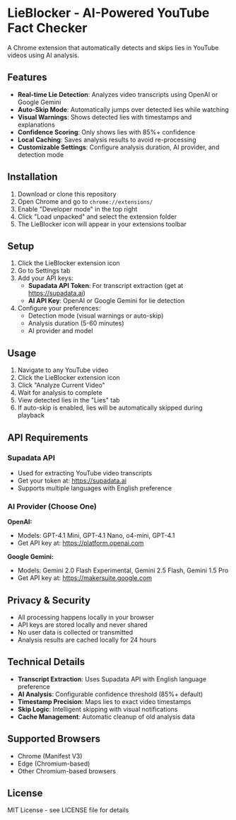 # LieBlocker - AI-Powered YouTube Fact Checker

A Chrome extension that automatically detects and skips lies in YouTube videos using AI analysis.

## Features

- **Real-time Lie Detection**: Analyzes video transcripts using OpenAI or Google Gemini
- **Auto-Skip Mode**: Automatically jumps over detected lies while watching
- **Visual Warnings**: Shows detected lies with timestamps and explanations
- **Confidence Scoring**: Only shows lies with 85%+ confidence
- **Local Caching**: Saves analysis results to avoid re-processing
- **Customizable Settings**: Configure analysis duration, AI provider, and detection mode

## Installation

1. Download or clone this repository
2. Open Chrome and go to `chrome://extensions/`
3. Enable "Developer mode" in the top right
4. Click "Load unpacked" and select the extension folder
5. The LieBlocker icon will appear in your extensions toolbar

## Setup

1. Click the LieBlocker extension icon
2. Go to Settings tab
3. Add your API keys:
   - **Supadata API Token**: For transcript extraction (get at https://supadata.ai)
   - **AI API Key**: OpenAI or Google Gemini for lie detection
4. Configure your preferences:
   - Detection mode (visual warnings or auto-skip)
   - Analysis duration (5-60 minutes)
   - AI provider and model

## Usage

1. Navigate to any YouTube video
2. Click the LieBlocker extension icon
3. Click "Analyze Current Video"
4. Wait for analysis to complete
5. View detected lies in the "Lies" tab
6. If auto-skip is enabled, lies will be automatically skipped during playback

## API Requirements

### Supadata API
- Used for extracting YouTube video transcripts
- Get your token at: https://supadata.ai
- Supports multiple languages with English preference

### AI Provider (Choose One)

**OpenAI:**
- Models: GPT-4.1 Mini, GPT-4.1 Nano, o4-mini, GPT-4.1
- Get API key at: https://platform.openai.com

**Google Gemini:**
- Models: Gemini 2.0 Flash Experimental, Gemini 2.5 Flash, Gemini 1.5 Pro
- Get API key at: https://makersuite.google.com

## Privacy & Security

- All processing happens locally in your browser
- API keys are stored locally and never shared
- No user data is collected or transmitted
- Analysis results are cached locally for 24 hours

## Technical Details

- **Transcript Extraction**: Uses Supadata API with English language preference
- **AI Analysis**: Configurable confidence threshold (85%+ default)
- **Timestamp Precision**: Maps lies to exact video timestamps
- **Skip Logic**: Intelligent skipping with visual notifications
- **Cache Management**: Automatic cleanup of old analysis data

## Supported Browsers

- Chrome (Manifest V3)
- Edge (Chromium-based)
- Other Chromium-based browsers

## License

MIT License - see LICENSE file for details